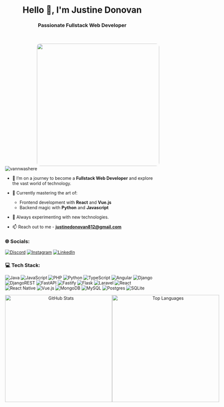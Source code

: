 <h1 align="center">Hello 👋, I'm Justine Donovan</h1>
<h3 align="center">Passionate Fullstack Web Developer</h3>
<br>
<br>

<img align="right" width="400" style="border-radius: 10px;" src="https://i.pinimg.com/originals/e4/26/70/e426702edf874b181aced1e2fa5c6cde.gif"/>
<p align="left"> <img src="https://komarev.com/ghpvc/?username=vannwashere&label=Profile%20views&color=0e75b6&style=flat" alt="vannwashere" /> </p>

- 🌠 I’m on a journey to become a **Fullstack Web Developer** and explore the vast world of technology.

- 🚀 Currently mastering the art of:
  - Frontend development with **React** and **Vue.js**
  - Backend magic with **Python** and **Javascript**
  
- 🎨 Always experimenting with new technologies.

- 📫 Reach out to me - **justinedonovan812@gmail.com**

</p>


### 🌐 Socials:
[![Discord](https://img.shields.io/badge/Discord-%237289DA.svg?logo=discord&logoColor=white)](https://discord.gg/Panciaa#3691) [![Instagram](https://img.shields.io/badge/Instagram-%23E4405F.svg?logo=Instagram&logoColor=white)](https://instagram.com/https://instagram/atine7) [![LinkedIn](https://img.shields.io/badge/LinkedIn-%230077B5.svg?logo=linkedin&logoColor=white)](https://linkedin.com/in/https://www.linkedin.com/in/justinedonovan/) 
<br>

### 💻 Tech Stack:
![Java](https://img.shields.io/badge/java-%23ED8B00.svg?style=for-the-badge&logo=openjdk&logoColor=white) ![JavaScript](https://img.shields.io/badge/javascript-%23323330.svg?style=for-the-badge&logo=javascript&logoColor=%23F7DF1E) ![PHP](https://img.shields.io/badge/php-%23777BB4.svg?style=for-the-badge&logo=php&logoColor=white) ![Python](https://img.shields.io/badge/python-3670A0?style=for-the-badge&logo=python&logoColor=ffdd54) ![TypeScript](https://img.shields.io/badge/typescript-%23007ACC.svg?style=for-the-badge&logo=typescript&logoColor=white) ![Angular](https://img.shields.io/badge/angular-%23DD0031.svg?style=for-the-badge&logo=angular&logoColor=white) ![Django](https://img.shields.io/badge/django-%23092E20.svg?style=for-the-badge&logo=django&logoColor=white) ![DjangoREST](https://img.shields.io/badge/DJANGO-REST-ff1709?style=for-the-badge&logo=django&logoColor=white&color=ff1709&labelColor=gray) ![FastAPI](https://img.shields.io/badge/FastAPI-005571?style=for-the-badge&logo=fastapi) ![Fastify](https://img.shields.io/badge/fastify-%23000000.svg?style=for-the-badge&logo=fastify&logoColor=white) ![Flask](https://img.shields.io/badge/flask-%23000.svg?style=for-the-badge&logo=flask&logoColor=white) ![Laravel](https://img.shields.io/badge/laravel-%23FF2D20.svg?style=for-the-badge&logo=laravel&logoColor=white) ![React](https://img.shields.io/badge/react-%2320232a.svg?style=for-the-badge&logo=react&logoColor=%2361DAFB) ![React Native](https://img.shields.io/badge/react_native-%2320232a.svg?style=for-the-badge&logo=react&logoColor=%2361DAFB) ![Vue.js](https://img.shields.io/badge/vue.js-%2335495e.svg?style=for-the-badge&logo=vuedotjs&logoColor=%234FC08D) ![MongoDB](https://img.shields.io/badge/MongoDB-%234ea94b.svg?style=for-the-badge&logo=mongodb&logoColor=white) ![MySQL](https://img.shields.io/badge/mysql-%2300000f.svg?style=for-the-badge&logo=mysql&logoColor=white) ![Postgres](https://img.shields.io/badge/postgres-%23316192.svg?style=for-the-badge&logo=postgresql&logoColor=white) ![SQLite](https://img.shields.io/badge/sqlite-%2307405e.svg?style=for-the-badge&logo=sqlite&logoColor=white)
<br>

<div align="center" style="display: flex; justify-content: space-around; align-items: center;">
    <img src="https://github-readme-stats.vercel.app/api?username=VannWasHere&theme=dark&hide_border=true&include_all_commits=false&count_private=false" alt="GitHub Stats" width="350"/>
    <img src="https://github-readme-stats.vercel.app/api/top-langs/?username=VannWasHere&theme=dark&hide_border=true&include_all_commits=false&count_private=false&layout=compact" alt="Top Languages" width="350"/>
</div>
